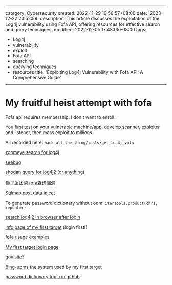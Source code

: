 ------
category: Cybersecurity
created: 2022-11-29 16:50:57+08:00
date: '2023-12-22 23:52:59'
description: This article discusses the exploitation of the Log4j vulnerability using
  Fofa API, offering resources for effective search and query techniques.
modified: 2022-12-05 17:48:05+08:00
tags:
- Log4j
- vulnerability
- exploit
- Fofa API
- searching
- querying techniques
- resources
title: 'Exploiting Log4j Vulnerability with Fofa API: A Comprehensive Guide'
------

# My fruitful heist attempt with fofa

Fofa api requires membership. I don't want to enroll.

You first test on your vulnerable machine/app, develop scanner, exploiter and listener, then mass exploit to millions.

All recorded here: `hack_all_the_thing/tests/get_log4j_vuln`

[zoomeye search for log4j](https://www.zoomeye.org/searchResult?q=log4j2&page=2&pageSize=20)

[seebug](https://www.seebug.org)

[shodan query for log4j2 (or anything)](https://www.shodan.io/search?query=log4j2)

[狮子鱼团购 fofa查询漏洞](https://blog.csdn.net/sinat_36001828/article/details/117729361?spm=1001.2101.3001.6650.2&utm_medium=distribute.wap_relevant.none-task-blog-2~default~CTRLIST~Rate-2-117729361-blog-121949437.wap_blog_relevant_default&depth_1-utm_source=distribute.wap_relevant.none-task-blog-2~default~CTRLIST~Rate-2-117729361-blog-121949437.wap_blog_relevant_default)

[Sqlmap post data inject](https://hackertarget.com/sqlmap-post-request-injection/)

To generate password dictionary without oom: `itertools.product(chrs, repeat=r)`

[search log4j2 in browser after login](https://fofa.info/result?qbase64=YXBwPSJMb2c0ajIi&page=2&page_size=10)

[info page of my first target](https://fofa.info/hosts/121.199.46.85) (login first!)

[fofa usage examples](https://zhuanlan.zhihu.com/p/460403187?utm_id=0)

[My first target login page](http://121.199.46.85:8888/admin/mylogin)

[gov site?](https://zww.gzjd.gov.cn/spa/spa/sdms?code=_PX5ips91MzPkvJJg--sfxzDdwAh0BDrBYbxPVSDXb8&state=STATE)

[Bing-upms](https://gitee.com/xiaobingby/bing-upms/tree/master/src/test/java/com/xiaobingby) the system used by my first target

[password dictionary topic in github](https://github.com/topics/password-dictionaries)
